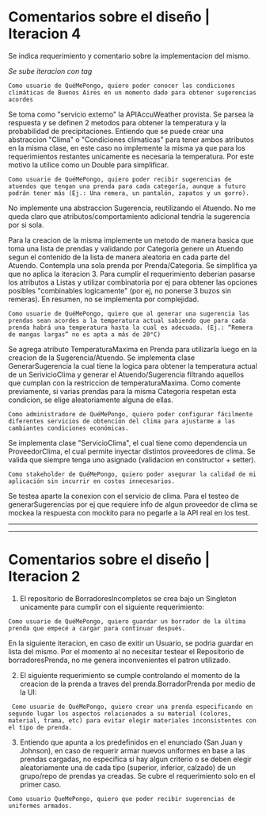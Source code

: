 
# Comentarios sobre el diseño | **Iteracion 4**

Se indica requerimiento y comentario sobre la implementacion del mismo.

*Se sube iteracion con tag*

```
Como usuarie de QuéMePongo, quiero poder conocer las condiciones climáticas de Buenos Aires en un momento dado para obtener sugerencias acordes
``` 

Se toma como "servicio externo" la APIAccuWeather provista. Se parsea la respuesta y se definen 2 metodos para obtener la temperatura y la probabilidad de precipitaciones. 
Entiendo que se puede crear una abstraccion "Clima" o "Condiciones climaticas" para tener ambos atributos en la misma clase, en este caso no implemente la misma ya que para los requerimientos restantes unicamente es necesaria la temperatura. Por este motivo la utilice como un Double para simplificar.

```
Como usuarie de QuéMePongo, quiero poder recibir sugerencias de atuendos que tengan una prenda para cada categoría, aunque a futuro podrán tener más (Ej.: Una remera, un pantalón, zapatos y un gorro).
```

No implemente una abstraccion Sugerencia, reutilizando el Atuendo. No me queda claro que atributos/comportamiento adicional tendria la sugerencia por si sola. 

Para la creacion de la misma implemente un metodo de manera basica que toma una lista de prendas y validando por Categoria genere un Atuendo segun el contenido de la lista de manera aleatoria en cada parte del Atuendo. Contempla una sola prenda por Prenda/Categoria. Se simplifica ya que no aplica la iteracion 3. Para cumplir el requerimiento deberian pasarse los atributos a Listas<Prenda> y utilizar combinatoria por ej para obtener las opciones posibles "combinables logicamente" (por ej, no ponerse 3 buzos sin remeras). En resumen, no se implementa por complejidad.

```
Como usuarie de QuéMePongo, quiero que al generar una sugerencia las prendas sean acordes a la temperatura actual sabiendo que para cada prenda habrá una temperatura hasta la cual es adecuada. (Ej.: “Remera de mangas largas” no es apta a más de 20°C)
```

Se agrega atributo TemperaturaMaxima en Prenda para utilizarla luego en la creacion de la Sugerencia/Atuendo.
Se implementa clase GenerarSugerencia la cual tiene la logica para obtener la temperatura actual de un SerivicioClima y generar el Atuendo/Sugerencia filtrando aquellos que cumplan con la restriccion de temperaturaMaxima. Como comente previamente, si varias prendas para la misma Categoria respetan esta condicion, se elige aleatoriamente alguna de ellas.


```
Como administradore de QuéMePongo, quiero poder configurar fácilmente diferentes servicios de obtención del clima para ajustarme a las cambiantes condiciones económicas.
```
Se implementa clase "ServicioClima", el cual tiene como dependencia un ProveedorClima, el cual permite inyectar distintos proveedores de clima. Se valida que siempre tenga uno asignado (validacion en constructor + setter).

```
Como stakeholder de QuéMePongo, quiero poder asegurar la calidad de mi aplicación sin incurrir en costos innecesarios. 
```

Se testea aparte la conexion con el servicio de clima. Para el testeo de generarSugerencias por ej que requiere info de algun proveedor de clima se mockea la respuesta con mockito para no pegarle a la API real en los test.




----------------------------------------------
----------------------------------------------




# Comentarios sobre el diseño | **Iteracion 2**

 1. El repositorio de BorradoresIncompletos se crea bajo un Singleton unicamente para cumplir con el siguiente requerimiento:
```
Como usuarie de QuéMePongo, quiero guardar un borrador de la última prenda que empecé a cargar para continuar después.
```
En la siguiente iteracion, en caso de exitir un Usuario, se podria guardar en lista del mismo. Por el momento al no necesitar testear el Repositorio de borradoresPrenda, no me genera inconvenientes el patron utilizado.

 2. El siguiente requerimiento se cumple controlando el momento de la creacion de la prenda a traves del prenda.BorradorPrenda por medio de la UI:
```
 Como usuarie de QuéMePongo, quiero crear una prenda especificando en segundo lugar los aspectos relacionados a su material (colores, material, trama, etc) para evitar elegir materiales inconsistentes con el tipo de prenda.
```

 3. Entiendo que apunta a los predefinidos en el enunciado (San Juan y Johnson), en caso de requerir armar nuevos uniformes en base a las prendas cargadas, no especifica si hay algun criterio o se deben elegir aleatoriamente una de cada tipo (superior, inferior, calzado) de un grupo/repo de prendas ya creadas. Se cubre el requerimiento solo en el primer caso.
```
Como usuario QueMePongo, quiero que poder recibir sugerencias de uniformes armados.
```